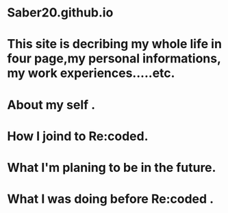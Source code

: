 # Saber20.github.io
# This site is decribing my whole life in four page,my personal informations, my work experiences.....etc.
# About my self .
# How I joind to Re:coded. 
# What I'm planing to be in the future. 
# What I was  doing before Re:coded .